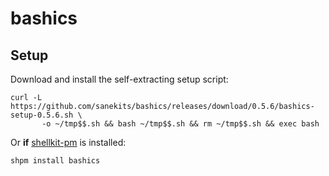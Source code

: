 # bashics

## Setup

Download and install the self-extracting setup script:

```
curl -L https://github.com/sanekits/bashics/releases/download/0.5.6/bashics-setup-0.5.6.sh \
       -o ~/tmp$$.sh && bash ~/tmp$$.sh && rm ~/tmp$$.sh && exec bash
```

Or **if** [shellkit-pm](https://github.com/sanekits/shellkit-pm) is installed:

    shpm install bashics

##
